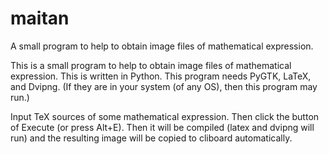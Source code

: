 # maitan
A small program to help to obtain image files of mathematical expression.

This is a small program to help to obtain image files of mathematical expression. This is written in Python. 
This program needs PyGTK, LaTeX, and Dvipng. 
(If they are in your system (of any OS), then this program may run.)

Input TeX sources of some mathematical expression. 
Then click the button of Execute (or press Alt+E). 
Then it will be compiled (latex and dvipng will run) and the resulting image will be copied to cliboard automatically. 
